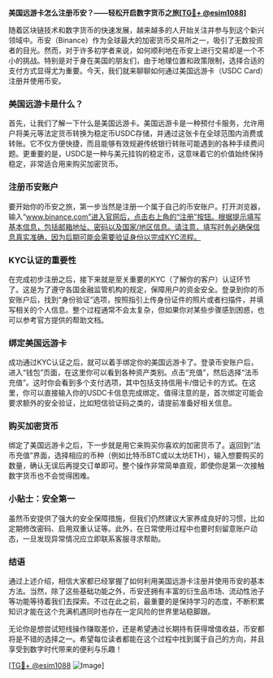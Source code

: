 **美国远游卡怎么注册币安？——轻松开启数字货币之旅[[TG💪+ @esim1088](https://t.me/s/esim1088)]**

随着区块链技术和数字货币的快速发展，越来越多的人开始关注并参与到这个新兴领域中。币安（Binance）作为全球最大的加密货币交易所之一，吸引了无数投资者的目光。然而，对于许多初学者来说，如何顺利地在币安上进行交易却是一个不小的挑战。特别是对于身在美国的朋友们，由于地理位置和政策限制，选择合适的支付方式显得尤为重要。今天，我们就来聊聊如何通过美国远游卡（USDC Card）注册并使用币安。

### 美国远游卡是什么？

首先，让我们了解一下什么是美国远游卡。美国远游卡是一种预付卡服务，允许用户将美元等法定货币转换为稳定币USDC存储，并通过这张卡在全球范围内消费或转账。它不仅方便快捷，而且能够有效规避传统银行转账可能遇到的各种手续费问题。更重要的是，USDC是一种与美元挂钩的稳定币，这意味着它的价值始终保持稳定，非常适合用来购买加密货币。

### 注册币安账户

要开始你的币安之旅，第一步当然是注册一个属于自己的币安账户。打开浏览器，输入“www.binance.com”进入官网后，点击右上角的“注册”按钮。根据提示填写基本信息，包括邮箱地址、密码以及国家/地区信息。请注意，填写时务必确保信息真实准确，因为后期可能会需要验证身份以完成KYC流程。

### KYC认证的重要性

在完成初步注册之后，接下来就是至关重要的KYC（了解你的客户）认证环节了。这是为了遵守各国金融监管机构的规定，保障用户的资金安全。登录到你的币安账户后，找到“身份验证”选项，按照指引上传身份证件的照片或者扫描件，并填写相关的个人信息。整个过程通常不会太复杂，但如果你对某些步骤感到困惑，也可以参考官方提供的帮助文档。

### 绑定美国远游卡

成功通过KYC认证之后，就可以着手绑定你的美国远游卡了。登录币安账户后，进入“钱包”页面，在这里你可以看到各种资产类别。点击“充值”，然后选择“法币充值”。这时你会看到多个支付选项，其中包括支持信用卡/借记卡的方式。在这里，你可以直接输入你的USDC卡信息完成绑定。值得注意的是，首次绑定可能会要求额外的安全验证，比如短信验证码之类的，请提前准备好相关信息。

### 购买加密货币

绑定了美国远游卡之后，下一步就是用它来购买你喜欢的加密货币了。返回到“法币充值”界面，选择相应的币种（例如比特币BTC或以太坊ETH），输入想要购买的数量，确认无误后再提交订单即可。整个操作非常简单直观，即使你是第一次接触数字货币也不会觉得困难。

### 小贴士：安全第一

虽然币安提供了强大的安全保障措施，但我们仍然建议大家养成良好的习惯，比如定期修改密码、启用双重认证等。此外，在日常使用过程中也要时刻留意账户动态，一旦发现异常情况应立即联系客服寻求帮助。

### 结语

通过上述介绍，相信大家都已经掌握了如何利用美国远游卡注册并使用币安的基本方法。当然，除了这些基础功能之外，币安还拥有丰富的衍生品市场、流动性池子等功能等待着我们去探索。不过在此之前，最重要的是保持学习的态度，不断积累知识才能在这个充满机遇同时也存在一定风险的世界里站稳脚跟。

无论你是想尝试短线操作赚取差价，还是希望通过长期持有获得增值收益，币安都将是不错的选择之一。希望每位读者都能在这个过程中找到属于自己的方向，并且享受到数字时代带来的便利与乐趣！

[[TG💪+ @esim1088](https://t.me/s/esim1088) ![Image](https://i.postimg.cc/4NQfJmqS/Snipaste-2025-05-13-00-14-12.png)]